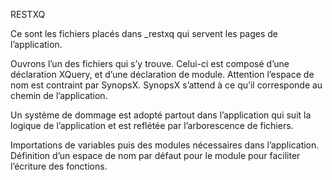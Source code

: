 RESTXQ

Ce sont les fichiers placés dans _restxq qui servent les pages de l’application.

Ouvrons l’un des fichiers qui s’y trouve. Celui-ci est composé d’une déclaration XQuery, et d’une déclaration de module. Attention l’espace de nom est contraint par SynopsX. SynopsX s’attend à ce qu’il corresponde au chemin de l’application.

Un système de dommage est adopté partout dans l’application qui suit la logique de l’application et est reflétée par l’arborescence de fichiers.

Importations de variables puis des modules nécessaires dans l’application. Définition d’un espace de nom par défaut pour le module pour faciliter l’écriture des fonctions.

